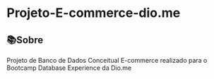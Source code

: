 # Projeto-E-commerce-dio.me

## 📚Sobre
Projeto de Banco de Dados Conceitual E-commerce
realizado para o Bootcamp Database Experience da Dio.me
